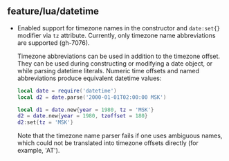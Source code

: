 ## feature/lua/datetime

* Enabled support for timezone names in the constructor and `date:set{}` modifier
  via `tz` attribute. Currently, only timezone name abbreviations
  are supported (gh-7076).

  Timezone abbreviations can be used in addition to the timezone offset.
  They can be used during constructing or modifying a date object, or while
  parsing datetime literals. Numeric time offsets and named abbreviations
  produce equivalent datetime values:

  ```lua
  local date = require('datetime')
  local d2 = date.parse('2000-01-01T02:00:00 MSK')

  local d1 = date.new{year = 1980, tz = 'MSK'}
  d2 = date.new{year = 1980, tzoffset = 180}
  d2:set{tz = 'MSK'}
  ```

  Note that the timezone name parser fails if one uses ambiguous names,
  which could not be translated into timezone offsets directly (for example, 'AT').

